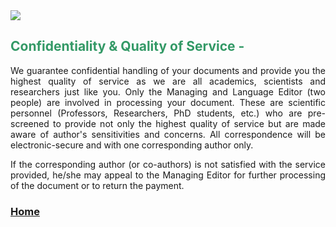 <img src="http://sites.bu.edu/cliveg/files/2018/09/banner.jpg" class="alignright" />

<h2 style="text-align: justify;"><strong><span style="color: #339966;">Confidentiality &amp; Quality of Service -</span> </strong></h2>

<p style="text-align: justify;">We guarantee confidential handling of your documents and provide you the highest quality of service as we are all academics, scientists and researchers just like you. Only the Managing and Language Editor (two people) are involved in processing your document. These are scientific personnel (Professors, Researchers, PhD students, etc.) who are pre-screened to provide not only the highest quality of service but are made aware of author's sensitivities and concerns. All correspondence will be electronic-secure and with one corresponding author only.</p>

<p style="text-align: justify;">If the corresponding author (or co-authors) is not satisfied with the service provided, he/she may appeal to the Managing Editor for further processing of the document or to return the payment.</p>

 

<h3><strong><a href="https://beijingkejiaodongli.github.io">Home</a></strong></h3>

<p style="text-align: right;"><strong> </strong></p>
